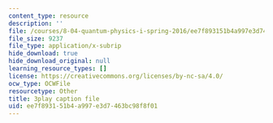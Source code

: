 ```yaml
---
content_type: resource
description: ''
file: /courses/8-04-quantum-physics-i-spring-2016/ee7f893151b4a997e3d7463bc98f8f01_R-5hjmV-bdY.srt
file_size: 9237
file_type: application/x-subrip
hide_download: true
hide_download_original: null
learning_resource_types: []
license: https://creativecommons.org/licenses/by-nc-sa/4.0/
ocw_type: OCWFile
resourcetype: Other
title: 3play caption file
uid: ee7f8931-51b4-a997-e3d7-463bc98f8f01
---
```

